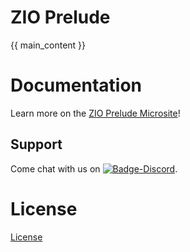 # ZIO Prelude

{{ main_content }}

# Documentation

Learn more on the [ZIO Prelude Microsite](https://zio.dev/zio-prelude/)!

## Support

Come chat with us on [![Badge-Discord]][Link-Discord].

# License

[License](LICENSE)

[Badge-Discord]: https://img.shields.io/discord/629491597070827530?logo=discord "chat on discord"
[Link-Discord]: https://discord.gg/2ccFBr4 "Discord"
